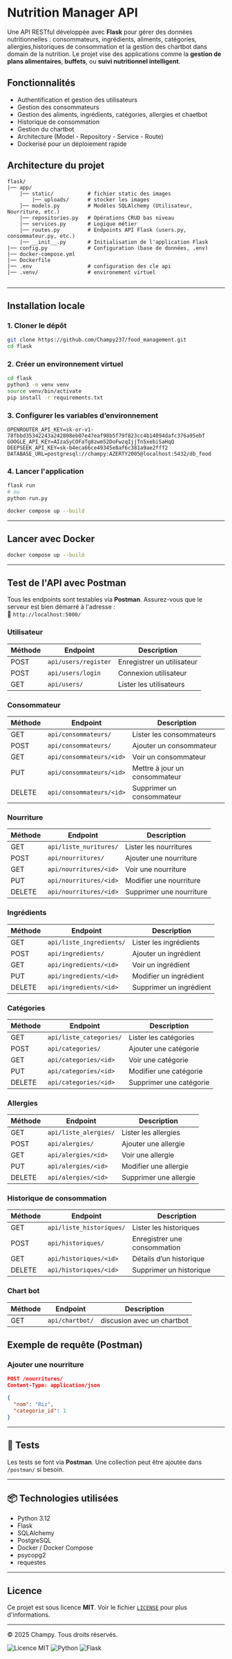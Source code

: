 # Nutrition Manager API

Une API RESTful développée avec **Flask** pour gérer des données nutritionnelles : consommateurs, ingrédients, aliments, catégories, allergies,historiques de consommation et la gestion des chartbot dans domain de la nutrition. Le projet vise des applications comme la **gestion de plans alimentaires**, **buffets**, ou **suivi nutritionnel intelligent**.

## Fonctionnalités

* Authentification et gestion des utilisateurs
* Gestion des consommateurs
* Gestion des aliments, ingrédients, catégories, allergies et chaetbot
* Historique de consommation
* Gestion du chartbot
* Architecture (Model - Repository - Service - Route)
* Dockerisé pour un déploiement rapide

## Architecture du projet

```
flask/
|── app/
    |── static/           # fichier static des images
        |── uploads/      # stocker les images 
    |── models.py         # Modèles SQLAlchemy (Utilisateur, Nourriture, etc.)
    |── repositories.py   # Opérations CRUD bas niveau
    |── services.py       # Logique métier
    |── routes.py         # Endpoints API Flask (users.py, consommateur.py, etc.)
    |── __init__.py       # Initialisation de l'application Flask
|── config.py             # Configuration (base de données, .env)
|── docker-compose.yml
|── Dockerfile            
|── .env                  # configuration des cle api
|── .venv/                # environement virtuel


```

---

## Installation locale

### 1. Cloner le dépôt

```bash
git clone https://github.com/Champy237/food_management.git
cd flask
```

### 2. Créer un environnement virtuel

```bash
cd flask
python3 -m venv venv
source venv/bin/activate
pip install -r requirements.txt
```

### 3. Configurer les variables d’environnement

```
OPENROUTER_API_KEY=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
GOOGLE_API_KEY=AIzaSyCOFaTg8zwm52DoFwzqIjjTn5xebiSaHqQ
DEEPSEEK_API_KEY=sk-b4eca66ce49345e8af6c381a9ae2fff2
DATABASE_URL=postgresql://champy:AZERTY2005@localhost:5432/db_food
```

### 4. Lancer l'application

```bash
flask run
# ou
python run.py

docker compose up --build
```

---

##  Lancer avec Docker

```bash
docker compose up --build
```
---

## Test de l'API avec Postman

Tous les endpoints sont testables via **Postman**. Assurez-vous que le serveur est bien démarré à l'adresse :  
📍 `http://localhost:5000/`

###  Utilisateur

| Méthode| Endpoint                | Description                      |
|--------|-------------------------|----------------------------------|
| POST   | `api/users/register`    | Enregistrer un utilisateur       |
| POST   | `api/users/login`       | Connexion utilisateur            |
| GET    | `api/users/`            | Lister les utilisateurs          |

###  Consommateur

| Méthode| Endpoint                      | Description                      |
|--------|-------------------------------|----------------------------------|
| GET    | `api/consommateurs/`          | Lister les consommateurs         |
| POST   | `api/consommateurs/`          | Ajouter un consommateur          |
| GET    | `api/consommateurs/<id>`      | Voir un consommateur             |
| PUT    | `api/consommateurs/<id>`      | Mettre à jour un consommateur    |
| DELETE | `api/consommateurs/<id>`      | Supprimer un consommateur        |



###  Nourriture

| Méthode | Endpoint                | Description                      |
|--------|--------------------------|----------------------------------|
| GET    | `api/liste_nuritures/`   | Lister les nourritures           |
| POST   | `api/nourritures/`       | Ajouter une nourriture           |
| GET    | `api/nourritures/<id>`   | Voir une nourriture              |
| PUT    | `api/nourritures/<id>`   | Modifier une nourriture          |
| DELETE | `api/nourritures/<id>`   | Supprimer une nourriture         |

###  Ingrédients

| Méthode| Endpoint                 | Description                      |
|--------|--------------------------|----------------------------------|
| GET    | `api/liste_ingredients/` | Lister les ingrédients           |
| POST   | `api/ingredients/`       | Ajouter un ingrédient            |
| GET    | `api/ingredients/<id>`   | Voir un ingrédient               |
| PUT    | `api/ingredients/<id>`   | Modifier un ingrédient           |
| DELETE | `api/ingredients/<id>`   | Supprimer un ingrédient          |

###  Catégories

| Méthode| Endpoint                 | Description                      |
|--------|--------------------------|----------------------------------|
| GET    | `api/liste_categories/`  | Lister les catégories            |
| POST   | `api/categories/`        | Ajouter une catégorie            |
| GET    | `api/categories/<id>`    | Voir une catégorie               |
| PUT    | `api/categories/<id>`    | Modifier une catégorie           |
| DELETE | `api/categories/<id>`    | Supprimer une catégorie          |

###  Allergies

| Méthode| Endpoint                 | Description                      |
|--------|--------------------------|----------------------------------|
| GET    | `api/liste_alergies/`    | Lister les allergies             |
| POST   | `api/alergies/`          | Ajouter une allergie             |
| GET    | `api/alergies/<id>`      | Voir une allergie                |
| PUT    | `api/alergies/<id>`      | Modifier une allergie            |
| DELETE | `api/alergies/<id>`      | Supprimer une allergie           |

###  Historique de consommation

| Méthode | Endpoint                | Description                            |
|--------|--------------------------|----------------------------------------|
| GET    | `api/liste_historiques/` | Lister les historiques                 |
| POST   | `api/historiques/`       | Enregistrer une consommation           |
| GET    | `api/historiques/<id>`   | Détails d’un historique                |
| DELETE | `api/historiques/<id>`   | Supprimer un historique                |


### Chart bot 
| Méthode | Endpoint                | Description                            |
|--------|--------------------------|----------------------------------------|
| GET    | `api/chartbot/`          | discusion avec un chartbot             |





## Exemple de requête (Postman)

### Ajouter une nourriture

```json
POST /nourritures/
Content-Type: application/json

{
  "nom": "Riz",
  "categorie_id": 1
}
```

---

## 🧪 Tests

Les tests se font via **Postman**. Une collection peut être ajoutée dans `/postman/` si besoin.

---

## 📦 Technologies utilisées

* Python 3.12
* Flask
* SQLAlchemy
* PostgreSQL
* Docker / Docker Compose
* psycopg2
* requestes

---

## Licence

Ce projet est sous licence **MIT**. Voir le fichier [`LICENSE`](./LICENSE) pour plus d'informations.

---

© 2025 Champy. Tous droits réservés.

![Licence MIT](https://img.shields.io/badge/license-MIT-green.svg)
![Python](https://img.shields.io/badge/Python-3.12-blue)
![Flask](https://img.shields.io/badge/Flask-2.3-lightgrey)
